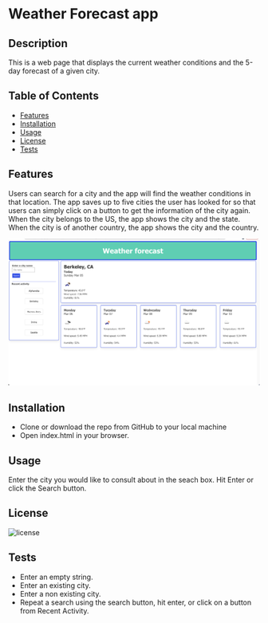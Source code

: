 # Weather Forecast app

## Description

This is a web page that displays the current weather conditions and the 5-day forecast of a given city. 

## Table of Contents
- [Features](#features)
- [Installation](#installation)
- [Usage](#usage)
- [License](#license)
- [Tests](#testing)

## Features

Users can search for a city and the app will find the weather conditions in that location. 
The app saves up to five cities the user has looked for so that users can simply click on a button to get the information of the city again.
When the city belongs to the US, the app shows the city and the state.
When the city is of another country, the app shows the city and the country.

![app screenshot](/Weather%20forecast%20screenshot.png)

## Installation

- Clone or download the repo from GitHub to your local machine
- Open index.html in your browser.

## Usage

Enter the city you would like to consult about in the seach box. Hit Enter or click the Search button.

## License

![license](https://img.shields.io/badge/license-MIT-green)

## Tests

- Enter an empty string.
- Enter an existing city. 
- Enter a non existing city. 
- Repeat a search using the search button, hit enter, or click on a button from Recent Activity.


